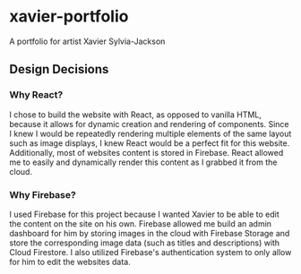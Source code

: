 # xavier-portfolio
A portfolio for artist Xavier Sylvia-Jackson

## Design Decisions
### Why React?
I chose to build the website with React, as opposed to vanilla HTML, because it allows for
dynamic creation and rendering of components. Since I knew I would be repeatedly rendering multiple
elements of the same layout such as image displays, I knew React would be a perfect fit for this
website. Additionally, most of websites content is stored in Firebase. React allowed me to easily
and dynamically render this content as I grabbed it from the cloud.

### Why Firebase?
I used Firebase for this project because I wanted Xavier to be able to edit the content on the site
on his own. Firebase allowed me build an admin dashboard for him by storing images in the cloud
with Firebase Storage and store the corresponding image data (such as titles and descriptions) with
Cloud Firestore. I also utilized Firebase's authentication system to only allow for him to edit
the websites data.